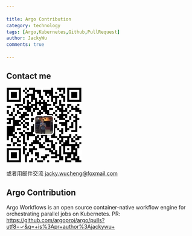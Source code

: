 ```yaml
---

title: Argo Contribution
category: technology
tags: [Argo,Kubernetes,Github,PullRequest]
author: JackyWu
comments: true

---
```


## Contact me

![](/assets/images/weixin-pic-jackywu.jpg)

或者用邮件交流 <a href="mailto:jacky.wucheng@foxmail.com">jacky.wucheng@foxmail.com</a>

## Argo Contribution

Argo Workflows is an open source container-native workflow engine for orchestrating parallel jobs on Kubernetes.
PR: <https://github.com/argoproj/argo/pulls?utf8=✓&q=+is%3Apr+author%3Ajackywu+>